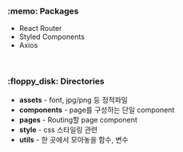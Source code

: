 <h3> :memo: Packages </h3>

- React Router
- Styled Components
- Axios

<br>

<h3> :floppy_disk: Directories </h3>

- <b>assets</b> - font, jpg/png 등 정적파일
- <b>components</b> - page를 구성하는 단일 component
- <b>pages</b> - Routing할 page component
- <b>style</b> - css 스타일링 관련
- <b>utils</b> - 한 곳에서 모아놓을 함수, 변수
